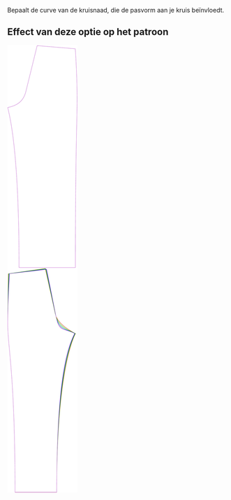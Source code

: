
Bepaalt de curve van de kruisnaad, die de pasvorm aan je kruis beïnvloedt.


## Effect van deze optie op het patroon
![Deze afbeelding toont het effect van deze optie door meerdere varianten die een andere waarde hebben voor deze optie te vervangen](titan_crotchseamcurvebend_sample.svg "Effect van deze optie op het patroon")